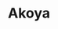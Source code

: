 ---
title: Akoya
_hide_content: true
collection: akoya
overview_markdown: |
  Renowned for their incomparable luster and lovely rose, silver and cream tones, these specimens are what many consider the archetypical pearl. Assael’s Akoya Collection features refined, traditional designs key to any well-dressed woman’s jewelry wardrobe.
order_number: 3
---